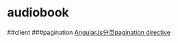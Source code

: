 # audiobook

##client
###pagination
[AngularJs分页pagination directive](http://www.sheng00.com/1051.html)
